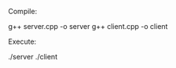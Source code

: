 
Compile: 

g++ server.cpp -o server
g++ client.cpp -o client

Execute:

./server <serverPort>
./client <serverIPAddress> <serverPort>
